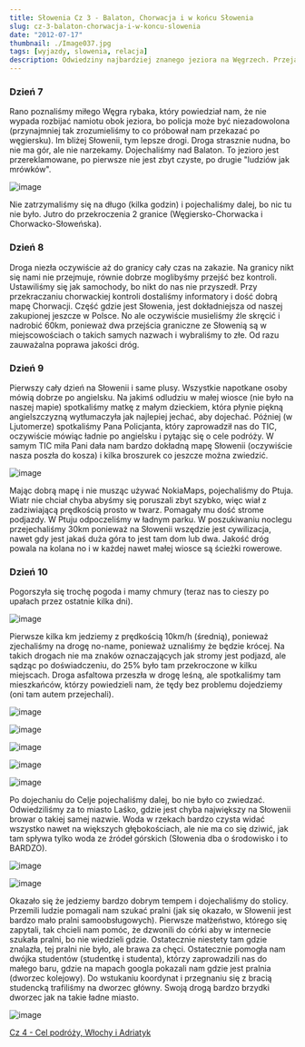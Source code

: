 ```yaml
---
title: Słowenia Cz 3 - Balaton, Chorwacja i w końcu Słowenia
slug: cz-3-balaton-chorwacja-i-w-koncu-slowenia
date: "2012-07-17"
thumbnail: ./Image037.jpg
tags: [wyjazdy, slowenia, relacja]
description: Odwiedziny najbardziej znanego jeziora na Węgrzech. Przejazd przez Chorwację i długo wyczekiwana Słowenia.
---
```


### Dzień 7
Rano poznaliśmy miłego Węgra rybaka, który powiedział nam, że nie wypada rozbijać namiotu obok jeziora, bo policja może być niezadowolona (przynajmniej tak zrozumieliśmy to co próbował nam przekazać po węgiersku). Im bliżej Słowenii, tym lepsze drogi. Droga strasznie nudna, bo nie ma gór, ale nie narzekamy. Dojechaliśmy nad Balaton. To jezioro jest przereklamowane, po pierwsze nie jest zbyt czyste, po drugie "ludziów jak mrówków". 

![image](./Image027.jpg)

Nie zatrzymaliśmy się na długo (kilka godzin) i pojechaliśmy dalej, bo nic tu nie było. Jutro do przekroczenia 2 granice (Węgiersko-Chorwacka i Chorwacko-Słoweńska).


### Dzień 8
Droga niezła oczywiście aż do granicy cały czas na zakazie. Na granicy nikt się nami nie przejmuje, równie dobrze moglibyśmy przejść bez kontroli. Ustawiliśmy się jak samochody, bo nikt do nas nie przyszedł. Przy przekraczaniu chorwackiej kontroli dostaliśmy informatory i dość dobrą mapę Chorwacji. Część gdzie jest Słowenia, jest dokładniejsza od naszej zakupionej jeszcze w Polsce. No ale oczywiście musieliśmy źle skręcić i nadrobić 60km, ponieważ dwa przejścia graniczne ze Słowenią są w miejscowościach o takich samych nazwach i wybraliśmy to złe. Od razu zauważalna poprawa jakości dróg. 

### Dzień 9
Pierwszy cały dzień na Słowenii i same plusy. Wszystkie napotkane osoby mówią dobrze po angielsku. Na jakimś odludziu w małej wiosce (nie było na naszej mapie) spotkaliśmy matkę z małym dzieckiem, która płynie piękną angielszczyzną wytłumaczyła jak najlepiej jechać, aby dojechać. Później (w Ljutomerze) spotkaliśmy Pana Policjanta, który zaprowadził nas do TIC, oczywiście mówiąc ładnie po angielsku i pytając się o cele podróży. W samym TIC miła Pani dała nam bardzo dokładną mapę Słowenii (oczywiście nasza poszła do kosza) i kilka broszurek co jeszcze można zwiedzić. 

![image](./Image026.jpg)

Mając dobrą mapę i nie musząc używać NokiaMaps, pojechaliśmy do Ptuja. Wiatr nie chciał chyba abyśmy się poruszali zbyt szybko, więc wiał z zadziwiającą prędkością prosto w twarz. Pomagały mu dość strome podjazdy. W Ptuju odpoczeliśmy w ładnym parku. W poszukiwaniu noclegu przejechaliśmy 30km ponieważ na Słowenii wszędzie jest cywilizacja, nawet gdy jest jakaś duża góra to jest tam dom lub dwa. Jakość dróg powala na kolana no i w każdej nawet małej wiosce są ścieżki rowerowe. 
### Dzień 10
Pogorszyła się trochę pogoda i mamy chmury (teraz nas to cieszy po upałach przez ostatnie kilka dni). 

![image](./Image033.jpg)

Pierwsze kilka km jedziemy z prędkością 10km/h (średnią), ponieważ zjechaliśmy na drogę no-name, ponieważ uznaliśmy że będzie krócej. Na takich drogach nie ma znaków oznaczających jak stromy jest podjazd, ale sądząc po doświadczeniu, do 25% było tam przekroczone w kilku miejscach. Droga asfaltowa przeszła w drogę leśną, ale spotkaliśmy tam mieszkańców, którzy powiedzieli nam, że tędy bez problemu dojedziemy (oni tam autem przejechali). 

![image](./Image029.jpg)

![image](./Image030.jpg)

![image](./Image031.jpg)

![image](./Image032.jpg)

![image](./Image034.jpg)

Po dojechaniu do Celje pojechaliśmy dalej, bo nie było co zwiedzać. Odwiedziliśmy za to miasto Laśko, gdzie jest chyba największy na Słowenii browar o takiej samej nazwie. Woda w rzekach bardzo czysta widać wszystko nawet na większych głębokościach, ale nie ma co się dziwić, jak tam spływa tylko woda ze źródeł górskich (Słowenia dba o środowisko i to BARDZO). 

![image](./Image035.jpg)

![image](./Image036.jpg)

Okazało się że jedziemy bardzo dobrym tempem i dojechaliśmy do stolicy. Przemili ludzie pomagali nam szukać pralni (jak się okazało, w Słowenii jest bardzo mało pralni samoobsługowych). Pierwsze małżeństwo, którego się zapytali, tak chcieli nam pomóc, że dzwonili do córki aby w internecie szukała pralni, bo nie wiedzieli gdzie. Ostatecznie niestety tam gdzie znalazła, tej pralni nie było, ale brawa za chęci. Ostatecznie pomogła nam dwójka studentów (studentkę i studenta), którzy zaprowadzili nas do małego baru, gdzie na mapach googla pokazali nam gdzie jest pralnia (dworzec kolejowy). Do wstukaniu koordynat i przegnaniu się z bracią studencką trafiliśmy na dworzec główny. Swoją drogą bardzo brzydki dworzec jak na takie ładne miasto.

![image](./Image038.jpg)

[Cz 4 - Cel podróży, Włochy i Adriatyk](/post/cz-4-cel-podrozy-wlochy-i-adriatyk)